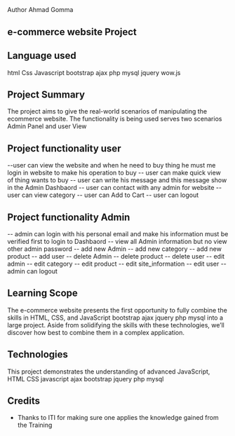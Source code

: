 ## 
Author Ahmad Gomma
## e-commerce website Project

## Language used

 html Css Javascript bootstrap ajax php mysql jquery wow.js 
     
## Project Summary
The project aims to give the real-world scenarios of manipulating the ecommerce website. The functionality is being used serves two scenarios Admin Panel and user View

## Project functionality user
 --user can view the website and when he need to buy thing he must me login in website to make his operation to buy 
 -- user can make quick view of thing wants to buy 
 -- user can write his message and this message show in the Admin Dashbaord 
 -- user can contact with any admin for website
 -- user can view category
 -- user can Add to Cart
 -- user can logout
 
 ## Project functionality Admin
 -- admin can login with his personal email and make his information must be verified first to login to Dashbaord
 -- view all Admin information but no view other admin password 
 -- add new Admin 
 -- add new category
 -- add new product 
 -- add user 
 -- delete Admin 
 -- delete product 
 -- delete user 
 -- edit admin 
 -- edit category
 -- edit product 
 -- edit site_information
 -- edit user
 -- admin can logout
## Learning Scope
The e-commerce website presents the first opportunity to fully combine the skills in HTML, CSS, and JavaScript bootstrap ajax jquery php mysql  into a large project. Aside from solidifying the skills with these technologies, we’ll discover how best to combine them in a complex application.

## Technologies

This project demonstrates the understanding of advanced JavaScript, HTML CSS javascript ajax bootstrap jquery php mysql

## Credits
- Thanks to ITI for making sure one applies the knowledge gained from the Training 